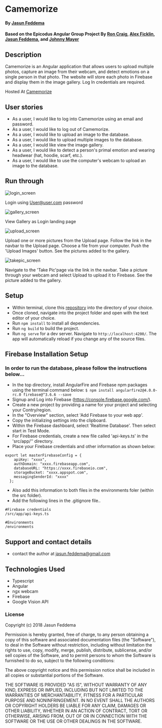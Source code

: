# Camemorize

#### By [Jasun Feddema](https://github.com/jaybojaybojaybo)

#### Based on the Epicodus Angular Group Project By [Ron Craig](https://github.com/r-craig73), [Alex Ficklin](https://github.com/AlexFicklin), [Jasun Feddema](https://github.com/jaybojaybojaybo), and [Johnny Mayer](https://github.com/johnnymayer)

## Description

Camemorize is an Angular application that allows users to upload multiple photos, capture an image from their webcam, and detect emotions on a single person in that photo. The website will store each photo in Firebase and display them in the image gallery. Log In credentials are required.

Hosted At [Camemorize](https://camemorize-f34d2.firebaseapp.com)

## User stories
* As a user, I would like to log into Camemorize using an email and password.
* As a user, I would like to log out of Camemorize.
* As a user, I would like to upload an image to the database.
* As a user, I would like to upload multiple images to the database.
* As a user, I would like view the image gallery.
* As a user, I would like to detect a person's primal emotion and wearing headwear (hat, hoodie, scarf, etc.).
* As a user, I would like to use the computer's webcam to upload an image to the database.


## Run through

![login_screen](src/assets/images/Camemorize_Login.PNG)

Login using User@user.com password

![gallery_screen](src/assets/images/Camemorize_Login.PNG)

View Gallery as Login landing page

![upload_screen](src/assets/images/Camemorize_Upload.PNG)

Upload one or more pictures from the Upload page.
Follow the link in the navbar to the Upload page.
Choose a file from your computer.
Push the 'Upload Images' button.
See the pictures added to the gallery.

![takepic_screen](src/assets/images/Camemorize_TakePic.PNG)

Navigate to the 'Take Pic'page via the link in the navbar.
Take a picture through your webcam and select Upload to upload it to Firebase.
See the picture added to the gallery.

## Setup

* Within terminal, clone this [repository](https://github.com/jaybojaybojaybo/Camemorize-Gallery) into the directory of your choice.
* Once cloned, navigate into the project folder and open with the text editor of your choice.
* Run `npm install` to install all dependencies.
* Run `ng build` to build the project. 
* Run `ng serve` for a dev server. Navigate to `http://localhost:4200/`. The app will automatically reload if you change any of the source files.

## Firebase Installation Setup
### In order to run the database, please follow the instructions below...
* In the top directory, install AngularFire and Firebase npm packages using the terminal command below:
`$ npm install angularfire2@4.0.0-rc.0 firebase@^3.6.6 --save`
* Signup and Log into Firebase (https://console.firebase.google.com/).
* Create a new project by providing a name for your project and selecting your Contry/region.
* In the "Overview" section, select 'Add Firebase to your web app'.
* Copy the initializing settings into the clipboard.
* Within the Firebase dashboard, select 'Realtime Database'.  Then select start in Test Mode.
* For Firebase credentials, create a new file called 'api-keys.ts' in the 'src/app/'' directory.
* Place your Firebase credentials and other information as shown below:
```
export let masterFirebaseConfig = {
    apiKey: "xxxx",
    authDomain: "xxxx.firebaseapp.com",
    databaseURL: "https://xxxx.firebaseio.com",
    storageBucket: "xxxx.appspot.com",
    messagingSenderId: "xxxx"
  };
```
* Also add this information to both files in the environments foler (within the src folder).
* Add the following lines in the .gitignore file..
```
#Firebase credentials
/src/app/api-keys.ts

#Environments
/environments
```

## Support and contact details

* contact the author at jasun.feddema@gmail.com

## Technologies Used

* Typescript
* Angular
* ngx webcam
* Firebase
* Google Vision API

### License

Copyright (c) 2018 Jasun Feddema

Permission is hereby granted, free of charge, to any person obtaining a copy of this software and associated documentation files (the "Software"), to deal in the Software without restriction, including without limitation the rights to use, copy, modify, merge, publish, distribute, sublicense, and/or sell copies of the Software, and to permit persons to whom the Software is furnished to do so, subject to the following conditions:

The above copyright notice and this permission notice shall be included in all copies or substantial portions of the Software.

THE SOFTWARE IS PROVIDED "AS IS", WITHOUT WARRANTY OF ANY KIND, EXPRESS OR IMPLIED, INCLUDING BUT NOT LIMITED TO THE WARRANTIES OF MERCHANTABILITY, FITNESS FOR A PARTICULAR PURPOSE AND NONINFRINGEMENT. IN NO EVENT SHALL THE AUTHORS OR COPYRIGHT HOLDERS BE LIABLE FOR ANY CLAIM, DAMAGES OR OTHER LIABILITY, WHETHER IN AN ACTION OF CONTRACT, TORT OR OTHERWISE, ARISING FROM, OUT OF OR IN CONNECTION WITH THE SOFTWARE OR THE USE OR OTHER DEALINGS IN THE SOFTWARE.